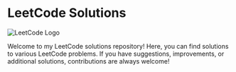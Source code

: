 # LeetCode Solutions

![LeetCode Logo](https://your-image-url.com/leetcode-logo.png)

Welcome to my LeetCode solutions repository! Here, you can find solutions to various LeetCode problems.
If you have suggestions, improvements, or additional solutions, contributions are always welcome!


